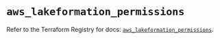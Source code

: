 # `aws_lakeformation_permissions`

Refer to the Terraform Registry for docs: [`aws_lakeformation_permissions`](https://registry.terraform.io/providers/hashicorp/aws/6.12.0/docs/resources/lakeformation_permissions).
